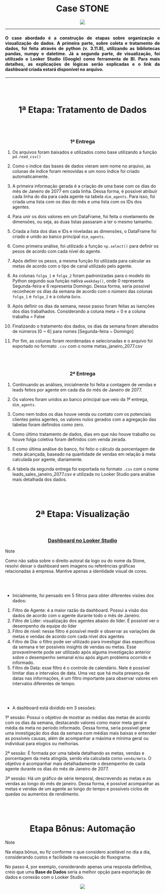 <h1 align="center">Case STONE</h1>
<p align="center">
<img loading="lazy" src="https://img.shields.io/badge/STATUS-FINALIZADO-badge"/>
</p>

<hr></hr>

<h4 align="justify">O case abordado é a construção de etapas sobre organização e visualização de dados. A primeira parte, sobre coleta e tratamento de dados, foi feita através de python (v. 3.11.8), utilizando as bibliotecas pandas, numpy e datetime. Já a segunda parte, de visualização, foi utilizado o Looker Studio (Google) como ferramenta de BI. Para mais detalhes, as explicações de lógicas serão explicadas e o link da dashboard criada estará disponível no arquivo.
</h4>

<hr></hr><br></br>

<h1 align="center">1ª Etapa: Tratamento de Dados</h1><br></br>

<h3 align="center">1ª Entrega</h3>

1) Os arquivos foram baixados e utilizados como base utilizando a função `pd.read_csv()`

2) Como o índice das bases de dados vieram sem nome no arquivo, as colunas de índice foram removidas e um
novo índice foi criado automaticamente.

3) A primeira informação gerada é a criação de uma base com os dias do mês de Janeiro de 2077 em cada linha. Dessa forma, é possível atribuir cada linha do dia para cada agente na tabela `dim_agents`. Para isso, foi criada uma lista com os dias do mês e uma lista com os IDs dos agentes.

4) Para unir os dois valores em um DataFrame, foi feita o nivelamento de dimensões, ou seja, as duas listas passaram a ter o mesmo tamanho.

5) Criada a lista dos dias e IDs e niveladas as dimensões, o DataFrame foi criado e unido ao banco principal `dim_agents`.

6) Como primeira análise, foi utilizado a função `np.select()` para definir os pesos de acordo com cada nível do agente.

7) Após definir os pesos, a mesma função foi utilizada para calcular as metas de acordo com o tipo de canal utilizado pelo agente.

8) As colunas `folga_1` e `folga_2` foram padronizadas para o modelo do Python segundo sua função nativa `weekday()`, onde 0 representa Segunda-feira e 6 representa Domingo.
Dessa forma, seria possível reconhecer os dias da semana de acordo com o número das colunas `folga_1` e `folga_2` e a coluna `Date`.

9) Após definir os dias da semana, nesse passo foram feitas as isenções dos dias trabalhados. Considerando a coluna meta = 0 e a coluna trabalha = False

10) Finalizando o tratamento dos dados, os dias da semana foram alterados de números [0 ~ 6] para nomes [Segunda-feira ~ Domingo]

11) Por fim, as colunas foram reordenadas e selecionadas e o arquivo foi exportado no formato `.csv` com o nome metas_janeiro_2077.csv

<br></br>

<h3 align="center">2ª Entrega</h3>

1) Continuando as análises, inicialmente foi feita a contagem de vendas e leads feitos por agente em cada dia do mês de Janeiro de 2077.

2) Os valores foram unidos ao banco principal que veio da 1ª entrega, `dim_agents`.

3) Como nem todos os dias houve venda ou contato com os potenciais clientes pelos agentes, os valores nulos gerados com a agregação das tabelas foram definidos como zero.

4) Como último tratamento de dados, dias em que não houve trabalho ou houve folga coletiva foram definidos com venda zerada.

5) E como última análise do banco, foi feito o cálculo da porcentagem de meta alcançada, baseado na quantidade de vendas em relação à meta calculada por agente, diariamente.

6) A tabela da segunda entrega foi exportada no formato `.csv` com o nome leads_sales_janeiro_2077.csv e utilizada no Looker Studio para análise mais detalhada dos dados.

<br></br>

<h1 align="center">2ª Etapa: Visualização</h1>

 <h3 align="center">[Dashboard no Looker Studio](https://lookerstudio.google.com/u/0/reporting/b028e423-55ea-4cb3-ac9d-f23a5f9b46d5/page/0oUsD)</h3>

> [!NOTE]
> Como não sabia sobre o direito autoral da logo ou do nome da Stone, resolvi deixar o dashboard sem imagens ou referências gráficas relacionadas à empresa. Mantive apenas a identidade visual de cores.

<br></br>

- Inicialmente, foi pensado em 5 filtros para obter diferentes visões dos dados:
1) Filtro de Agente: é a maior razão da dashboard. Possui a visão dos dados de acordo com o agente durante todo o mês de Janeiro.
2) Filtro de Líder: visualização dos agentes abaixo do líder. É possível ver o desempenho da equipe do líder
3) Filtro de nível: nesse filtro é possível medir e observar as variações de metas e vendas de acordo com cada nível dos agentes
4) Filtro de Dia: o filtro pode ser utilizado para investigar dias específicos da semana e ter possíveis insights de vendas ou metas. Esse provavelmente pode ser utilizado após alguma investigação anterior sobre o desempenho semanal e/ou após algum problema ocorrido e informado.
5) Filtro de Data: esse filtro é o controle de calendário. Nele é possível limitar dias e intervalos de data. Uma vez que há muita presença de datas nas informações, é um filtro importante para observar valores em intervalos diferentes de tempo.

<br></br>

- A dashboard está dividido em 3 sessões:

1ª sessão: Possui o objetivo de mostrar as médias das metas de acordo com os dias da semana, destacando valores como maior meta geral e média da meta no período informado. Dessa forma, seria possível gerar uma investigação dos dias da semana com médias mais baixas e entender as possíveis causas, além de acompanhar a máxima e mínima geral ou individual para elogios ou melhorias.

2ª sessão: É formada por uma tabela detalhando as metas, vendas e porcentagem da meta atingida, sendo ela calculada como `venda/meta`. O objetivo é acompanhar mais detalhadamente o desempenho de cada agente durante os dias do mês de Janeiro de 2077.

3ª sessão: Há um gráfico de série temporal, descrevendo as metas e as vendas ao longo do mês de janeiro. Dessa forma, é possível acompanhar as metas e vendas de um agente ao longo do tempo e possíveis ciclos de quedas ou aumentos de rendimento.

<br></br>

<h1 align="center">Etapa Bônus: Automação</h1>

> [!NOTE]
> Na etapa bônus, eu fiz conforme o que considero aceitável no dia a dia, considerando custos e facilidade na execução do fluxograma.
> 
> No passo 4, por exemplo, considerando apenas uma resposta definitiva, creio que uma **Base de Dados** seria a melhor opção para exportação de dados e conexão com o Looker Studio.

<p align="center">
<img loading="lazy" src="https://i.imgur.com/QYDTYJT.png"/>
</p>
